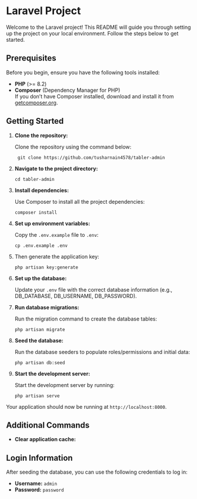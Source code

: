 # Laravel Project

Welcome to the Laravel project! This README will guide you through setting up the project on your local environment. Follow the steps below to get started.

## Prerequisites

Before you begin, ensure you have the following tools installed:

-   **PHP** (>= 8.2)
-   **Composer** (Dependency Manager for PHP)  
    If you don’t have Composer installed, download and install it from [getcomposer.org](https://getcomposer.org/download/).

## Getting Started

1.  **Clone the repository:**

    Clone the repository using the command below:

         git clone https://github.com/tusharnain4578/tabler-admin

2.  **Navigate to the project directory:**

        cd tabler-admin

3.  **Install dependencies:**

    Use Composer to install all the project dependencies:

        composer install

4.  **Set up environment variables:**

    Copy the `.env.example` file to `.env`:

        cp .env.example .env

5.  Then generate the application key:

        php artisan key:generate

6.  **Set up the database:**

    Update your `.env` file with the correct database information (e.g., DB_DATABASE, DB_USERNAME, DB_PASSWORD).

7.  **Run database migrations:**

    Run the migration command to create the database tables:

        php artisan migrate

8.  **Seed the database:**

    Run the database seeders to populate roles/permissions and initial data:

        php artisan db:seed

9.  **Start the development server:**

    Start the development server by running:

        php artisan serve

Your application should now be running at `http://localhost:8000`.

## Additional Commands

-   **Clear application cache:**

## Login Information

After seeding the database, you can use the following credentials to log in:

-   **Username:** `admin`
-   **Password:** `password`

